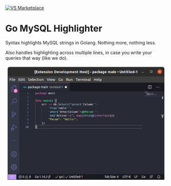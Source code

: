 [![VS Marketplace](https://badgen.net/vs-marketplace/v/StirlingMarketingGroup.go-mysql-highlighter)](https://marketplace.visualstudio.com/items?itemName=StirlingMarketingGroup.go-mysql-highlighter)

# Go MySQL Highlighter

Syntax highlights MySQL strings in Golang. Nothing more, nothing less.

Also handles highlighting across multiple lines, in case you write your queries that way (like we do).

![example](images/example.png)